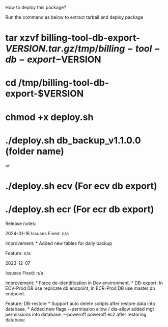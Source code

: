 How to deploy this package?

Run the command as below to extract tarball and deploy package
# tar xzvf billing-tool-db-export-$VERSION.tar.gz /tmp/billing-tool-db-export-$VERSION
# cd /tmp/billing-tool-db-export-$VERSION
# chmod +x deploy.sh 
# ./deploy.sh db_backup_v1.1.0.0 (folder name)
or 
# ./deploy.sh ecv (For ecv db export)
# ./deploy.sh ecr (For ecr db export)



Release notes:

2024-01-16
  Issuses Fixed:
    n/a
   

  Improvement:
    * Added new tables for daily backup

  Feature:
    n/a
  

2023-12-07

  Issuses Fixed:
    n/a
   

  Improvement:
    * Force de-identification in Dev environment.
    * DB-export: In ECV-Prod DB use replicate db endpoint,
                 In ECR-Prod DB use master db endpoint.

  Feature:
    DB-restore
    * Support auto delete scripts after restore data into database.
    * Added new flags
      --permission   allow / dis-allow added mgt permissions into database.
      --poweroff     poweroff ec2 after restoring database.
      